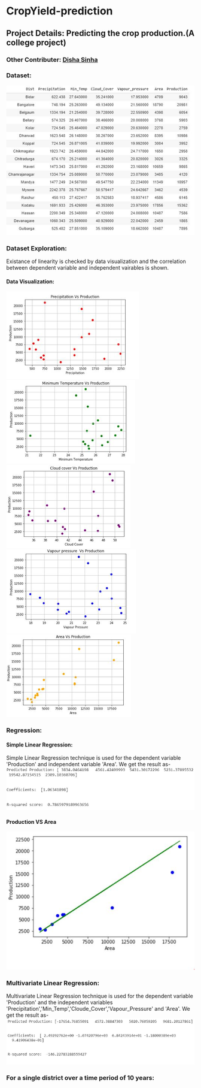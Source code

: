# CropYield-prediction
## Project Details: Predicting the crop production.(A college project)
### Other Contributer: [Disha Sinha](https://github.com/disha2sinha)

### Dataset:
![Final Dataset](https://github.com/arghac14/CropYield-prediction/blob/master/Snapshots/Capture1.JPG)

### Dataset Exploration:
Existance of linearity is checked by data visualization and the correlation between dependent variable and independent vairables is shown.
#### Data Visualization:
![](https://github.com/arghac14/CropYield-prediction/blob/master/Snapshots/Capture2.JPG)
![](https://github.com/arghac14/CropYield-prediction/blob/master/Snapshots/Capture3.JPG)
![](https://github.com/arghac14/CropYield-prediction/blob/master/Snapshots/Capture4.JPG)
![](https://github.com/arghac14/CropYield-prediction/blob/master/Snapshots/Capture5.JPG)
![](https://github.com/arghac14/CropYield-prediction/blob/master/Snapshots/Capture6.JPG)

### Regression:
#### Simple Linear Regression:
Simple Linear Regression technique is used for the dependent variable 'Production' and independent variable 'Area'.
We get the result as-
![](https://github.com/arghac14/CropYield-prediction/blob/master/Snapshots/Capture8.JPG)

#### Production VS Area
![Plot: Production VS Area](https://github.com/arghac14/CropYield-prediction/blob/master/Snapshots/Capture7.JPG)
### Multivariate Linear Regression:
Multivariate Linear Regression technique is used for the dependent variable 'Production' and the independent variables 'Precipitation','Min_Temp','Cloude_Cover','Vapour_Pressure' and 'Area'.
We get the result as-
![](https://github.com/arghac14/CropYield-prediction/blob/master/Snapshots/Capture9.JPG)

### For a single district over a time period of 10 years:
